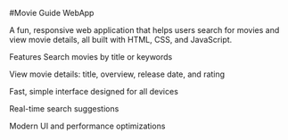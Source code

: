 #Movie Guide WebApp

A fun, responsive web application that helps users search for movies and view movie details, all built with HTML, CSS, and JavaScript.

Features
Search movies by title or keywords

View movie details: title, overview, release date, and rating

Fast, simple interface designed for all devices

Real-time search suggestions

Modern UI and performance optimizations
